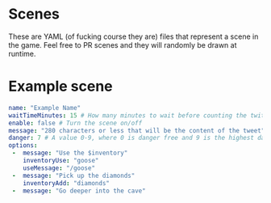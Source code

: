# Scenes

These are YAML (of fucking course they are) files that represent a scene in the game. Feel free to PR scenes and they will randomly be drawn at runtime.

# Example scene

```yaml
name: "Example Name"
waitTimeMinutes: 15 # How many minutes to wait before counting the twitter poll results
enable: false # Turn the scene on/off
message: "280 characters or less that will be the content of the tweet" 
danger: 7 # A value 0-9, where 0 is danger free and 9 is the highest danger
options: 
 -  message: "Use the $inventory"
    inventoryUse: "goose"
    useMessage: "/goose"
 -  message: "Pick up the diamonds"
    inventoryAdd: "diamonds"
 -  message: "Go deeper into the cave"
    
```
